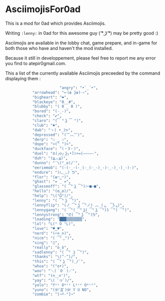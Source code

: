 # AsciimojisFor0ad

This is a mod for 0ad which provides Asciimojis.

Writing `:lenny:` in 0ad for this awesome guy ( ͡° ͜ʖ ͡°) may be pretty good :)

Asciimojis are available in the lobby chat, game prepare, and in-game for both those who have and haven't the mod installed.

Because it still in developpement, please feel free to report me any error you find to atepir0<at>gmail.com.

This a list of the currently available Asciimojis preceeded by the command displaying them :
```makefile
                        "angry": "•`_´•",
			"arrowhead": "⤜(ⱺ ʖ̯ⱺ)⤏",
			"bigheart": "❤",
			"blackeye": "0__#",
			"blubby": "( 0 _ 0 )",
			"bored": "(-_-)",
			"check": "✔",
			"claro": "(͡ ° ͜ʖ ͡ °)",
			"club": "♣",
			"dab": "ヽ( •_)ᕗ",
			"depressed": "(︶︹︶)",
			"derp": "☉ ‿ ⚆",
			"dope": "<(^_^)>",
			"duckface": "(・3・)",
			"duel": "ᕕ(╭ರ╭ ͟ʖ╮•́)⊃¤=(————-",
			"duh": "(≧︿≦)",
			"dunno": "¯\(°_o)/¯",
			"eeriemob": "(-(-_-(-_(-_(-_-)_-)-_-)_-)_-)-)",
			"endure": "(҂◡_◡) ᕤ",
			"flor": "(✿◠‿◠)",
			"ghast": "= _ =",
			"glasseoff": "( ͡° ͜ʖ ͡°)ﾉ⌐■-■",
			"hello": "(ʘ‿ʘ)/",
			"help": "\(°Ω°)/",
			"lenny": "( ͡° ͜ʖ ͡°)",
			"lennyflip": "(ノ ͡° ͜ʖ ͡°ノ) ︵ ( ͜。 ͡ʖ ͜。)",
			"lennygang": "( ͡°( ͡° ͜ʖ( ͡° ͜ʖ ͡°)ʖ ͡°) ͡°)",
			"lennystrong": "ᕦ( ͡° ͜ʖ ͡°)ᕤ",
			"loading": "███▒▒▒▒▒▒▒",
			"lol": "L(° O °L)",
			"love": "♥‿♥",
			"nerd": "(⌐⊙_⊙)",
			"nice": "( ͡° ͜ °)",
			"sing": "♫",
			"really": "ò_ô",
			"sadlenny": "( ͡° ʖ̯ ͡°)",
			"thanks": "\(^-^)/",
			"this": "( ͡° ͜ʖ ͡°)_/¯",
			"whoa": "(°o•)",
			"woo": "＼(＾O＾)／",
			"wtf": "(⊙＿⊙')",
			"yay": "\( ﾟヮﾟ)/",
			"yolo": "Yᵒᵘ Oᶰˡʸ Lᶤᵛᵉ Oᶰᶜᵉ",
			"yuno": "(屮ﾟДﾟ)屮 Y U NO",
			"zombie": "[¬º-°]¬"  
```                   